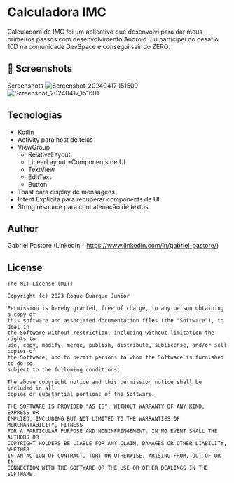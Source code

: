 # Calculadora IMC
Calculadora de IMC foi um aplicativo que desenvolvi para dar meus primeiros passos com desenvolvimento Android. Eu participei do desafio 10D na comunidade DevSpace e consegui sair do ZERO.

## :camera_flash: Screenshots
<!-- You can add more screenshots here if you like -->
Screenshots
![Screenshot_20240417_151509](https://github.com/GPastore92/Calculadora-IMC/assets/166765407/08036308-c371-49e1-a554-d64f86e5e6a1)
![Screenshot_20240417_151601](https://github.com/GPastore92/Calculadora-IMC/assets/166765407/56ec20a5-bd0e-4313-96fb-55d47f0fbfb8)

## Tecnologias
* Kotlin
* Activity para host de telas
* ViewGroup
   * RelativeLayout
   * LinearLayout
*Components de UI
   * TextView
   * EditText
   * Button
* Toast para display de mensagens
* Intent Explicita para recuperar components de UI
* String resource para concatenação de textos

## Author
Gabriel Pastore (LinkedIn - https://www.linkedin.com/in/gabriel-pastore/)



## License
```
The MIT License (MIT)

Copyright (c) 2023 Roque Buarque Junior

Permission is hereby granted, free of charge, to any person obtaining a copy of
this software and associated documentation files (the "Software"), to deal in
the Software without restriction, including without limitation the rights to
use, copy, modify, merge, publish, distribute, sublicense, and/or sell copies of
the Software, and to permit persons to whom the Software is furnished to do so,
subject to the following conditions:

The above copyright notice and this permission notice shall be included in all
copies or substantial portions of the Software.

THE SOFTWARE IS PROVIDED "AS IS", WITHOUT WARRANTY OF ANY KIND, EXPRESS OR
IMPLIED, INCLUDING BUT NOT LIMITED TO THE WARRANTIES OF MERCHANTABILITY, FITNESS
FOR A PARTICULAR PURPOSE AND NONINFRINGEMENT. IN NO EVENT SHALL THE AUTHORS OR
COPYRIGHT HOLDERS BE LIABLE FOR ANY CLAIM, DAMAGES OR OTHER LIABILITY, WHETHER
IN AN ACTION OF CONTRACT, TORT OR OTHERWISE, ARISING FROM, OUT OF OR IN
CONNECTION WITH THE SOFTWARE OR THE USE OR OTHER DEALINGS IN THE SOFTWARE.
```
